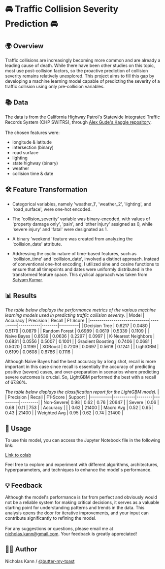 # 🚘 Traffic Collision Severity Prediction 🚘

## 🌍 Overview
Traffic collisions are increasingly becoming more common and are already a leading cause of death. While there have been other studies on this topic, most use post-collision factors, so the proactive prediction of collision severity remains relatively unexplored. This project aims to fill this gap by developing a machine learning model capable of predicting the severity of a traffic collision using only pre-collision variables.

## 📚 Data 
The data is from the California Highway Patrol's Statewide Integrated Traffic Records System (CHP SWITRS), through [Alex Gude's Kaggle repository](https://www.kaggle.com/datasets/alexgude/california-traffic-collision-data-from-switrs).<br></br>
The chosen features were:
- longitude & latitude
- intersection (binary)
- road surface
- lighting
- state highway (binary)
- weather
- collision time & date

## 🛠️ Feature Transformation
- Categorical variables, namely 'weather_1', 'weather_2', 'lighting', and 'road_surface', were one-hot encoded.

- The 'collision_severity' variable was binary-encoded, with values of 'property damage only', 'pain', and 'other injury' assigned as 0, while 'severe injury' and 'fatal' were designated as 1.

- A binary 'weekend' feature was created from analyzing the 'collision_date' attribute.

- Addressing the cyclic nature of time-based features, such as 'collision_time' and 'collision_date', involved a distinct approach. Instead of conventional one-hot encoding, I utilized sine and cosine functions to ensure that all timepoints and dates were uniformly distributed in the transformed feature space. This cyclical approach was taken from [Satyam Kumar](https://towardsdatascience.com/stop-one-hot-encoding-your-time-based-features-24c699face2f).


## 📊 Results
*The table below displays the performance metrics of the various machine learning models used in predicting traffic collision severity.*
| Model                        | Accuracy | Precision | Recall | F1 Score |
|------------------------------|----------|-----------|--------|----------|
| Decision Tree                | 0.6217   | 0.0480    | 0.5179 | 0.0879   |
| Random Forest                | 0.6989   | 0.0619    | 0.5339 | 0.1109   |
| Naive Bayes                  | 0.8539   | 0.0636    | 0.2297 | 0.0997   |
| K-Nearest Neighbors          | 0.6831   | 0.0556    | 0.5007 | 0.1001   |
| Gradient Boosting            | 0.7406   | 0.0681    | 0.5020 | 0.1199   |
| XGBoost                      | 0.7209   | 0.0697    | 0.5618 | 0.1241   |
| LightGBM                     | 0.6199   | 0.0608    | 0.6786 | 0.1116   |

Although Naive Bayes had the best accuracy by a long shot, recall is more important in this case since recall is essentially the accuracy of predicting positive (severe) cases, and over-preparation in scenarios where predicting severe outcomes is crucial. So, LightGBM performed the best with a recall of 67.86%.

*The table below displays the classification report for the LightGBM model.*
|           | Precision | Recall | F1-Score | Support |
|-----------|-----------|--------|----------|---------|
| Non-Severe| 0.98      | 0.62   | 0.76     | 20647   |
| Severe    | 0.06      | 0.68   | 0.11     | 753     |
| Accuracy  |           |        | 0.62     | 21400   |
| Macro Avg | 0.52      | 0.65   | 0.43     | 21400   |
| Weighted Avg | 0.95   | 0.62   | 0.74     | 21400   |


## 🚀 Usage

To use this model, you can access the Jupyter Notebook file in the following link:

[Link to colab](https://colab.research.google.com/drive/1zUzP0hCZRbABcqPjjfxTiOp1XOc-un_8)

Feel free to explore and experiment with different algorithms, architectures, hyperparameters, and techniques to enhance the model's performance.

## 💡 Feedback

Although the model's performance is far from perfect and obviously would not be a reliable system for making critical decisions, it serves as a valuable starting point for understanding patterns and trends in the data. This analysis opens the door for iterative improvements, and your input can contribute significantly to refining the model.<br></br>
For any suggestions or questions, please email me at nicholas.kann@gmail.com. Your feedback is greatly appreciated!

## 🧑‍💻 Author
Nicholas Kann / [@butter-my-toast](https://github.com/butter-my-toast "butter-my-toast's github page")
